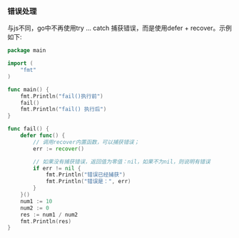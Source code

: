 ### 错误处理

与js不同，go中不再使用try ... catch 捕获错误，而是使用defer + recover。示例如下:

```go
package main

import (
	"fmt"
)

func main() {
	fmt.Println("fail()执行前")
	fail()
	fmt.Println("fail() 执行后")
}

func fail() {
	defer func() {
		// 调用recover内置函数，可以捕获错误；
		err := recover()

		// 如果没有捕获错误，返回值为零值：nil，如果不为nil，则说明有错误
		if err != nil {
			fmt.Println("错误已经捕获")
			fmt.Println("错误是：", err)
		}
	}()
	num1 := 10
	num2 := 0
	res := num1 / num2
	fmt.Println(res)
}

```

